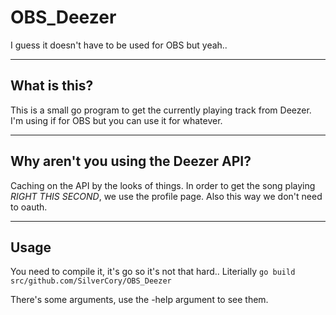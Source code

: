 # OBS_Deezer
I guess it doesn't have to be used for OBS but yeah..

---
## What is this?
This is a small go program to get the currently playing track from Deezer. I'm using if for OBS but you can use it for whatever.

---
## Why aren't you using the Deezer API?
Caching on the API by the looks of things. In order to get the song playing *RIGHT THIS SECOND*, we use the profile page.
Also this way we don't need to oauth.

---
## Usage
You need to compile it, it's go so it's not that hard..
Literially ```go build src/github.com/SilverCory/OBS_Deezer```

There's some arguments, use the -help argument to see them.